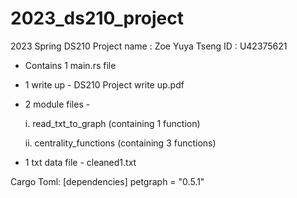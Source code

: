 # 2023_ds210_project
2023 Spring DS210 Project 
name : Zoe Yuya Tseng
ID : U42375621

- Contains 1 main.rs file 
- 1 write up  - DS210 Project write up.pdf
- 2 module files - 

  i. read_txt_to_graph (containing 1 function)
  
  ii. centrality_functions (containing 3 functions)
  
- 1 txt data file - cleaned1.txt


Cargo Toml: 
[dependencies]
petgraph = "0.5.1"

